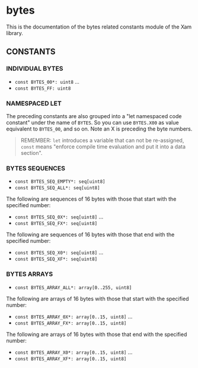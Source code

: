 # bytes

This is the documentation of the bytes related constants module of the Xam library.

## CONSTANTS

### INDIVIDUAL BYTES

- `const BYTES_00*: uint8`
...
- `const BYTES_FF: uint8`

### NAMESPACED LET

The preceding constants are also grouped into a "let namespaced code constant" under the name of `BYTES`.
So you can use `BYTES.X00` as value equivalent to `BYTES_00`, and so on. Note an X is preceding the byte numbers.

> REMEMBER: `let` introduces a variable that can not be re-assigned, `const` means "enforce compile time evaluation and put it into a data section".

### BYTES SEQUENCES

- `const BYTES_SEQ_EMPTY*: seq[uint8]`
- `const BYTES_SEQ_ALL*: seq[uint8]`

The following are sequences of 16 bytes with those that start with the specified number:

- `const BYTES_SEQ_0X*: seq[uint8]`
...
- `const BYTES_SEQ_FX*: seq[uint8]`

The following are sequences of 16 bytes with those that end with the specified number:

- `const BYTES_SEQ_X0*: seq[uint8]`
...
- `const BYTES_SEQ_XF*: seq[uint8]`

### BYTES ARRAYS

- `const BYTES_ARRAY_ALL*: array[0..255, uint8]`

The following are arrays of 16 bytes with those that start with the specified number:

- `const BYTES_ARRAY_0X*: array[0..15, uint8]`
...
- `const BYTES_ARRAY_FX*: array[0..15, uint8]`

The following are arrays of 16 bytes with those that end with the specified number:

- `const BYTES_ARRAY_X0*: array[0..15, uint8]`
...
- `const BYTES_ARRAY_XF*: array[0..15, uint8]`
